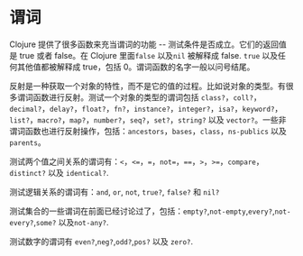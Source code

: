 # 谓词

Clojure 提供了很多函数来充当谓词的功能 -- 测试条件是否成立。它们的返回值是 true 或者 false。在 Clojure 里面`false` 以及`nil` 被解释成 false. `true` 以及任何其他值都被解释成 true，包括 0。谓词函数的名字一般以问号结尾。

反射是一种获取一个对象的特性，而不是它的值的过程。比如说对象的类型。有很多谓词函数进行反射。测试一个对象的类型的谓词包括 `class?`，`coll?`，`decimal?`，`delay?`，`float?`，`fn?`，`instance?`，`integer?`，`isa?`，`keyword?`，`list?`，`macro?`，`map?`，`number?`，`seq?`，`set?`，`string?` 以及 `vector?`。一些非谓词函数也进行反射操作，包括：`ancestors`，`bases`，`class`，`ns-publics` 以及`parents`。

测试两个值之间关系的谓词有：`<`，`<=`，`=`，`not=`，`==`，`>`，`>=`，`compare`，`distinct?` 以及 `identical?`.

测试逻辑关系的谓词有：`and`, `or`, `not`, `true?`, `false?` 和 `nil?`

测试集合的一些谓词在前面已经讨论过了，包括：`empty?`,`not-empty`,`every?`,`not-every?`,`some?` 以及`not-any?`.

测试数字的谓词有 `even?`,`neg?`,`odd?`,`pos?` 以及 `zero?`.
